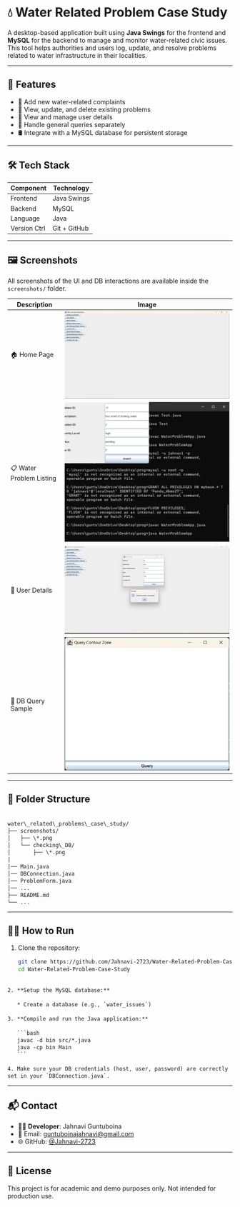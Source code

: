 # 💧 Water Related Problem Case Study

A desktop-based application built using **Java Swings** for the frontend and **MySQL** for the backend to manage and monitor water-related civic issues. This tool helps authorities and users log, update, and resolve problems related to water infrastructure in their localities.

---

## 🚀 Features

- 📝 Add new water-related complaints
- 🔎 View, update, and delete existing problems
- 🧑 View and manage user details
- 📨 Handle general queries separately
- 🛢️ Integrate with a MySQL database for persistent storage

---

## 🛠️ Tech Stack

| Component    | Technology        |
|--------------|-------------------|
| Frontend     | Java Swings       |
| Backend      | MySQL             |
| Language     | Java              |
| Version Ctrl | Git + GitHub      |

---

## 🖼️ Screenshots

All screenshots of the UI and DB interactions are available inside the `screenshots/` folder.

| Description               | Image                                                                            |
|---------------------------|----------------------------------------------------------------------------------|
| 🏠 Home Page              | ![Home Page](OneDrive/Pictures/Screenshots/screenshots/Home_page.png)            |
| 📋 Water Problem Listing  | ![Listing](OneDrive/Pictures/Screenshots/screenshots/Listing_Water_problems.png) |
| 👤 User Details           | ![User Details](OneDrive/Pictures/Screenshots/screenshots/User_details.png)      |
| 🧾 DB Query Sample        | ![DB](OneDrive/Pictures/Screenshots/screenshots/Plain_Query_page.png)            |

---

## 📂 Folder Structure

```

water\_related\_problems\_case\_study/
├── screenshots/
│   ├── \*.png
│   └── checking\_DB/
│       ├── \*.png
|
|── Main.java
│── DBConnection.java
│── ProblemForm.java
│── ...
├── README.md
└── ...

````

---

## 🧑‍💻 How to Run

1. Clone the repository:
   ```bash
   git clone https://github.com/Jahnavi-2723/Water-Related-Problem-Case-Study.git
   cd Water-Related-Problem-Case-Study
````

2. **Setup the MySQL database:**

   * Create a database (e.g., `water_issues`)

3. **Compile and run the Java application:**

   ```bash
   javac -d bin src/*.java
   java -cp bin Main
   ```

4. Make sure your DB credentials (host, user, password) are correctly set in your `DBConnection.java`.
````
---

## 📬 Contact

* 👩‍💻 **Developer**: Jahnavi Guntuboina
* 📧 Email: [guntuboinajahnavi@gmail.com](mailto:guntuboinajahnavi@gmail.com) 
* 🌐 GitHub: [@Jahnavi-2723](https://github.com/Jahnavi-2723)

---

## 📄 License

This project is for academic and demo purposes only. Not intended for production use.
